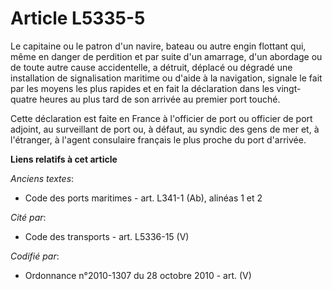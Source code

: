 # Article L5335-5

Le capitaine ou le patron d'un navire, bateau ou autre engin flottant qui, même en danger de perdition et par suite d'un
amarrage, d'un abordage ou de toute autre cause accidentelle, a détruit, déplacé ou dégradé une installation de signalisation
maritime ou d'aide à la navigation, signale le fait par les moyens les plus rapides et en fait la déclaration dans les vingt-
quatre heures au plus tard de son arrivée au premier port touché.

Cette déclaration est faite en France à l'officier de port ou officier de port adjoint, au surveillant de port ou, à défaut,
au syndic des gens de mer et, à l'étranger, à l'agent consulaire français le plus proche du port d'arrivée.

**Liens relatifs à cet article**

_Anciens textes_:

  - Code des ports maritimes - art. L341-1 (Ab), alinéas 1 et 2

_Cité par_:

  - Code des transports - art. L5336-15 (V)

_Codifié par_:

  - Ordonnance n°2010-1307 du 28 octobre 2010 - art. (V)
